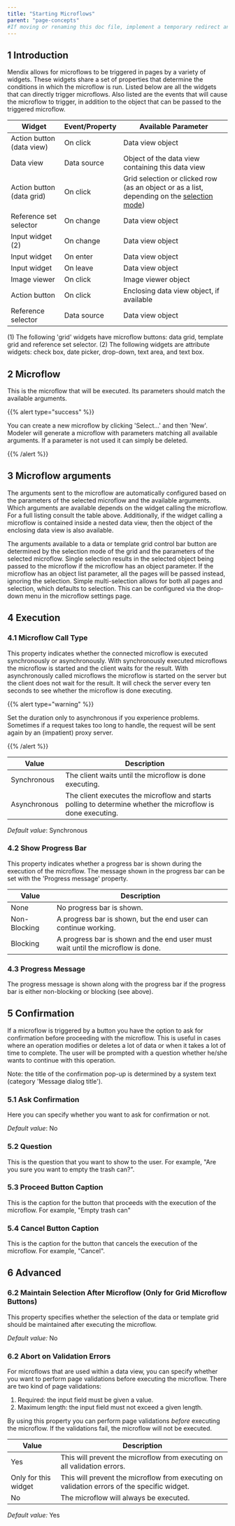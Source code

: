 ```yaml
---
title: "Starting Microflows"
parent: "page-concepts"
#If moving or renaming this doc file, implement a temporary redirect and let the respective team know they should update the URL in the product. See Mapping to Products for more details.
---
```


## 1 Introduction

Mendix allows for microflows to be triggered in pages by a variety of widgets. These widgets share a set of properties that determine the conditions in which the microflow is run. Listed below are all the widgets that can directly trigger microflows. Also listed are the events that will cause the microflow to trigger, in addition to the object that can be passed to the triggered microflow.

| Widget | Event/Property | Available Parameter |
| --- | --- | --- |
| Action button (data view) | On click | Data view object |
| Data view | Data source | Object of the data view containing this data view |
| Action button (data grid) | On click | Grid selection or clicked row (as an object or as a list, depending on the [selection mode](data-grid)) |
| Reference set selector | On change | Data view object |
| Input widget (2) | On change | Data view object |
| Input widget | On enter | Data view object |
| Input widget | On leave | Data view object |
| Image viewer | On click | Image viewer object |
| Action button | On click | Enclosing data view object, if available |
| Reference selector | Data source | Data view object |

(1) The following 'grid' widgets have microflow buttons: data grid, template grid and reference set selector.
(2) The following widgets are attribute widgets: check box, date picker, drop-down, text area, and text box.

## 2 Microflow

This is the microflow that will be executed. Its parameters should match the available arguments.

{{% alert type="success" %}}

You can create a new microflow by clicking 'Select...' and then 'New'. Modeler will generate a microflow with parameters matching all available arguments. If a parameter is not used it can simply be deleted.

{{% /alert %}}

## 3 Microflow arguments

The arguments sent to the microflow are automatically configured based on the parameters of the selected microflow and the available arguments. Which arguments are available depends on the widget calling the microflow. For a full listing consult the table above. Additionally, if the widget calling a microflow is contained inside a nested data view, then the object of the enclosing data view is also available.

The arguments available to a data or template grid control bar button are determined by the selection mode of the grid and the parameters of the selected microflow. Single selection results in the selected object being passed to the microflow if the microflow has an object parameter. If the microflow has an object list parameter, all the pages will be passed instead, ignoring the selection. Simple multi-selection allows for both all pages and selection, which defaults to selection. This can be configured via the drop-down menu in the microflow settings page.

## 4 Execution

### 4.1 Microflow Call Type

This property indicates whether the connected microflow is executed synchronously or asynchronously. With synchronously executed microflows the microflow is started and the client waits for the result. With asynchronously called microflows the microflow is started on the server but the client does not wait for the result. It will check the server every ten seconds to see whether the microflow is done executing.

{{% alert type="warning" %}}

Set the duration only to asynchronous if you experience problems. Sometimes if a request takes too long to handle, the request will be sent again by an (impatient) proxy server.

{{% /alert %}}

| Value | Description |
| --- | --- |
| Synchronous | The client waits until the microflow is done executing. |
| Asynchronous | The client executes the microflow and starts polling to determine whether the microflow is done executing. |

_Default value_: Synchronous

### 4.2 Show Progress Bar

This property indicates whether a progress bar is shown during the execution of the microflow. The message shown in the progress bar can be set with the 'Progress message' property.

| Value | Description |
| --- | --- |
| None | No progress bar is shown. |
| Non-Blocking | A progress bar is shown, but the end user can continue working. |
| Blocking | A progress bar is shown and the end user must wait until the microflow is done. |

### 4.3 Progress Message

The progress message is shown along with the progress bar if the progress bar is either non-blocking or blocking (see above).

## 5 Confirmation

If a microflow is triggered by a button you have the option to ask for confirmation before proceeding with the microflow. This is useful in cases where an operation modifies or deletes a lot of data or when it takes a lot of time to complete. The user will be prompted with a question whether he/she wants to continue with this operation.

Note: the title of the confirmation pop-up is determined by a system text (category 'Message dialog title').

### 5.1 Ask Confirmation

Here you can specify whether you want to ask for confirmation or not.

_Default value_: No

### 5.2 Question

This is the question that you want to show to the user. For example, "Are you sure you want to empty the trash can?".

### 5.3 Proceed Button Caption

This is the caption for the button that proceeds with the execution of the microflow. For example, "Empty trash can"

### 5.4 Cancel Button Caption

This is the caption for the button that cancels the execution of the microflow. For example, "Cancel".

## 6 Advanced

### 6.2 Maintain Selection After Microflow (Only for Grid Microflow Buttons)

This property specifies whether the selection of the data or template grid should be maintained after executing the microflow.

_Default value:_ No

### 6.2 Abort on Validation Errors

For microflows that are used within a data view, you can specify whether you want to perform page validations before executing the microflow. There are two kind of page validations:

1.  Required: the input field must be given a value.
2.  Maximum length: the input field must not exceed a given length.

By using this property you can perform page validations _before_ executing the microflow. If the validations fail, the microflow will not be executed.

| Value | Description |
| --- | --- |
| Yes | This will prevent the microflow from executing on all validation errors. |
| Only for this widget | This will prevent the microflow from executing on validation errors of the specific widget. |
| No | The microflow will always be executed. |

_Default value:_ Yes
